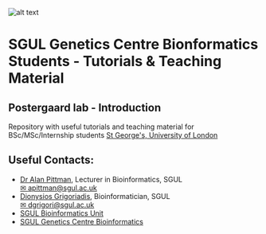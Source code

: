 ![alt text](https://ukeducationguide.com/wp-content/uploads/2014/10/stgeorgeslondon.jpg "St George's, University of London") 
# SGUL Genetics Centre Bionformatics Students - Tutorials & Teaching Material
## Postergaard lab - Introduction
Repository with useful tutorials and teaching material for BSc/MSc/Internship students
[St George's, University of London](https://www.sgul.ac.uk/)

## Useful Contacts: 
- [Dr Alan Pittman](https://github.com/alanmichaelpittman100), Lecturer in Bioinformatics, SGUL  
	[✉ apittman@sgul.ac.uk](mailto:apittman@sgul.ac.uk?subject=SGUL%2Workshop)
- [Dionysios Grigoriadis](https://github.com/digrigor), Bioinformatician, SGUL  
	[✉ dgrigori@sgul.ac.uk](mailto:dgrigori@sgul.ac.uk?subject=SGUL%2Workshop)
- [SGUL Bioinformatics Unit](http://bioinformatics.sgul.ac.uk/)
- [SGUL Genetics Centre Bioinformatics](https://github.com/sgul-genetics-centre-bioinformatics)

